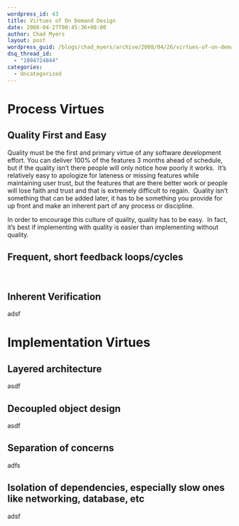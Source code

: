 ```yaml
---
wordpress_id: 43
title: Virtues of On Demand Design
date: 2008-04-27T00:45:36+00:00
author: Chad Myers
layout: post
wordpress_guid: /blogs/chad_myers/archive/2008/04/26/virtues-of-on-demand-design.aspx
dsq_thread_id:
  - "1084724844"
categories:
  - Uncategorized
---
```

# Process Virtues

## Quality First and Easy

Quality must be the first and primary virtue of any software development effort. You can deliver 100% of the features 3 months ahead of schedule, but if the quality isn&#8217;t there people will only notice how poorly it works.&nbsp; It&#8217;s relatively easy to apologize for lateness or missing features while maintaining user trust, but the features that are there better work or people will lose faith and trust and that is extremely difficult to regain.&nbsp; Quality isn&#8217;t something that can be added later, it has to be something you provide for up front and make an inherent part of any process or discipline.

In order to encourage this culture of quality, quality has to be easy.&nbsp; In fact, it&#8217;s best if implementing with quality is easier than implementing without quality.&nbsp; 

## Frequent, short feedback loops/cycles

&nbsp;

## Inherent Verification

adsf

# Implementation Virtues

## Layered architecture

asdf

## Decoupled object design

asdf

## Separation of concerns

adfs

## Isolation of dependencies, especially slow ones like networking, database, etc

adsf